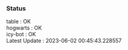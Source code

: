 ### Status


table : OK  
hogwarts : OK  
icy-bot : OK  
Latest Update : 2023-06-02 00:45:43.228557
